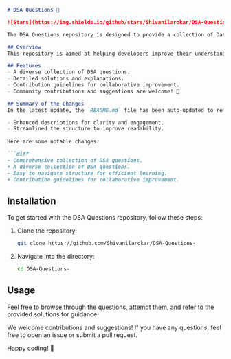 ```markdown
# DSA Questions 🤖

![Stars](https://img.shields.io/github/stars/Shivanilarokar/DSA-Questions-) ![Forks](https://img.shields.io/github/forks/Shivanilarokar/DSA-Questions-)

The DSA Questions repository is designed to provide a collection of Data Structures and Algorithms (DSA) questions to help you enhance your coding skills and prepare for technical interviews. This repository serves as a resource for individuals looking to practice and refine their DSA knowledge. It includes a variety of questions, solutions, and guidance to aid in your learning journey. Happy coding! 🎉

## Overview
This repository is aimed at helping developers improve their understanding of Data Structures and Algorithms through practical coding problems.

## Features
- A diverse collection of DSA questions.
- Detailed solutions and explanations.
- Contribution guidelines for collaborative improvement.
- Community contributions and suggestions are welcome! 🤝

## Summary of the Changes
In the latest update, the `README.md` file has been auto-updated to reflect the following changes:

- Enhanced descriptions for clarity and engagement.
- Streamlined the structure to improve readability.
  
Here are some notable changes:

```diff
- Comprehensive collection of DSA questions.
+ A diverse collection of DSA questions.
- Easy to navigate structure for efficient learning.
+ Contribution guidelines for collaborative improvement.
```

## Installation
To get started with the DSA Questions repository, follow these steps:

1. Clone the repository:
   ```bash
   git clone https://github.com/Shivanilarokar/DSA-Questions-
   ```
2. Navigate into the directory:
   ```bash
   cd DSA-Questions-
   ```

## Usage
Feel free to browse through the questions, attempt them, and refer to the provided solutions for guidance.

We welcome contributions and suggestions! If you have any questions, feel free to open an issue or submit a pull request.

Happy coding! 🎉
```
